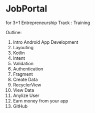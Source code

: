 # JobPortal
for 3+1 Entrepreneurship Track : Training

Outline:
1. Intro Android App Development
2. Layouting
3. Kotlin
4. Intent
5. Validation
6. Authentication
7. Fragment
8. Create Data
9. RecyclerView
10. View Data
11. Anylize User
12. Earn money from your app
13. GitHub
